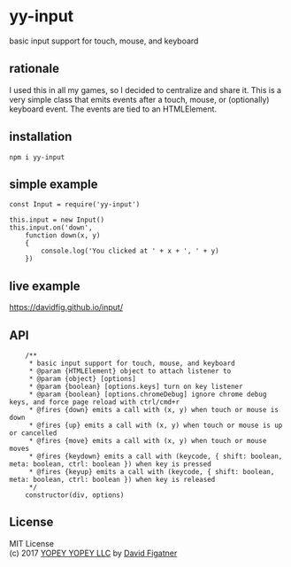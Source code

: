 # yy-input
basic input support for touch, mouse, and keyboard

## rationale

I used this in all my games, so I decided to centralize and share it. This is a very simple class that emits events after a touch, mouse, or (optionally) keyboard event. The events are tied to an HTMLElement.

## installation

    npm i yy-input

## simple example

    const Input = require('yy-input')

    this.input = new Input()
    this.input.on('down', 
        function down(x, y)
        {
            console.log('You clicked at ' + x + ', ' + y)
        })

## live example
https://davidfig.github.io/input/

## API
```
    /**
     * basic input support for touch, mouse, and keyboard
     * @param {HTMLElement} object to attach listener to
     * @param {object} [options]
     * @param {boolean} [options.keys] turn on key listener
     * @param {boolean} [options.chromeDebug] ignore chrome debug keys, and force page reload with ctrl/cmd+r
     * @fires {down} emits a call with (x, y) when touch or mouse is down
     * @fires {up} emits a call with (x, y) when touch or mouse is up or cancelled
     * @fires {move} emits a call with (x, y) when touch or mouse moves
     * @fires {keydown} emits a call with (keycode, { shift: boolean, meta: boolean, ctrl: boolean }) when key is pressed
     * @fires {keyup} emits a call with (keycode, { shift: boolean, meta: boolean, ctrl: boolean }) when key is released
     */
    constructor(div, options)
```
## License  
MIT License  
(c) 2017 [YOPEY YOPEY LLC](https://yopeyopey.com/) by [David Figatner](https://twitter.com/yopey_yopey/)

